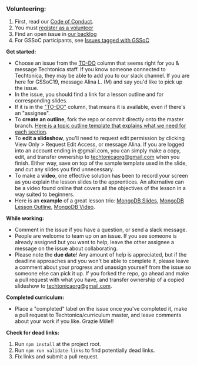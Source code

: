 ### Volunteering:

1. First, read our [Code of Conduct](/CODE_OF_CONDUCT.md).
1. You must [register as a volunteer](https://docs.google.com/forms/d/e/1FAIpQLSeW0mo-Dpsig70374UEPvzexpas-31Ost_HsFwm0kjNOxtbtg/viewform?c=0&w=1)
1. Find an open issue in [our backlog](https://github.com/Techtonica/curriculum/projects/2)
  1. For GSSoC participants, see [Issues tagged with GSSoC](https://github.com/Techtonica/curriculum/issues?utf8=%E2%9C%93&q=is%3Aissue+is%3Aopen+label%3Agssoc20+no%3Aassignee)

**Get started:**
- Choose an issue from the [TO-DO](https://github.com/Techtonica/curriculum/projects/2) column that seems right for you & message Techtonica staff. If you know someone connected to Techtonica, they may be able to add you to our slack channel. If you are here for GSSoC19, message Alina L. (M) and say you'd like to pick up the issue.
- In the issue, you should find a link for a lesson outline and for corresponding slides.
- If it is in the ["TO-DO"](https://github.com/Techtonica/curriculum/projects/2) column, that means it is available, even if there's an "assignee".
- To **create an outline**, fork the repo or commit directly onto the master branch.  [Here is a topic outline template that explains what we need for each section](https://github.com/Techtonica/curriculum/blob/master/_templates/topic-outline.md).
- To **edit a slideshow**, you'll need to request edit permission by clicking View Only > Request Edit Access, or message Alina. If you are logged into an account ending in @gmail.com, you can simply make a copy, edit, and transfer ownership to techtonicaorg@gmail.com when you finish. Either way, save on top of the sample template used in the slide, and cut any slides you find unnecessary.
 - To make a **video**, one effective solution has been to record your screen as you explain the lesson slides to the apprentices. An alternative can be a video found online that covers all the objectives of the lesson in a way suited to beginners.
 - Here is an **example** of a great lesson trio: [MongoDB Slides](https://docs.google.com/presentation/d/1BvO6PrSpulHVSDNOkMaDZM-V7McmheLgm0Lg2PFae7k/edit#slide=id.p), [MongoDB Lesson Outline](https://github.com/Techtonica/curriculum/blob/master/databases/mongo-db.md), [MongoDB Video](https://drive.google.com/file/d/1022MSkPjfRyGAUQa2I-pQltpUn4Q1NJc/view).

**While working:**
- Comment in the issue if you have a question, or send a slack message.
- People are welcome to team up on an issue.  If you see someone is already assigned but you want to help, leave the other assignee a message on the issue about collaborating.
- Please note the **due date**! Any amount of help is appreciated, but if the deadline approaches and you won't be able to complete it, please leave a comment about your progress and unassign yourself from the issue so someone else can pick it up. If you forked the repo, go ahead and make a pull request with what you have, and transfer ownership of a copied slideshow to techtonicaorg@gmail.com.

**Completed curriculum:**
- Place a "completed" label on the issue once you've completed it, make a pull request to Techtonica/curriculum master, and leave comments about your work if you like. Grazie Mille!!

**Check for dead links:**
1. Run `npm install` at the project root.
1. Run `npm run validate-links` to find potentially dead links.
1. Fix links and submit a pull request.
